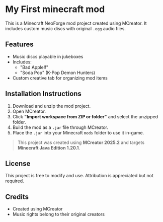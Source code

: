 # My First minecraft mod

This is a Minecraft NeoForge mod project created using MCreator. It includes custom music discs with original `.ogg` audio files.

## Features

- Music discs playable in jukeboxes
- Includes:
  - "Bad Apple!!"
  - "Soda Pop" (K-Pop Demon Hunters)
- Custom creative tab for organizing mod items

## Installation Instructions

1. Download and unzip the mod project.
2. Open MCreator.
3. Click **"Import workspace from ZIP or folder"** and select the unzipped folder.
4. Build the mod as a `.jar` file through MCreator.
5. Place the `.jar` into your Minecraft `mods` folder to use it in-game.

> This project was created using **MCreator 2025.2** and targets **Minecraft Java Edition 1.20.1**.

## License

This project is free to modify and use. Attribution is appreciated but not required.

## Credits

- Created using MCreator
- Music rights belong to their original creators
